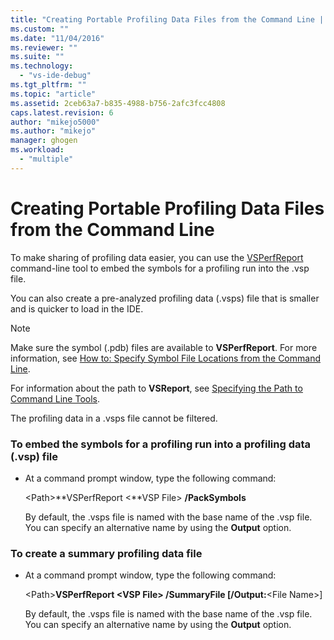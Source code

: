 ```yaml
---
title: "Creating Portable Profiling Data Files from the Command Line | Microsoft Docs"
ms.custom: ""
ms.date: "11/04/2016"
ms.reviewer: ""
ms.suite: ""
ms.technology: 
  - "vs-ide-debug"
ms.tgt_pltfrm: ""
ms.topic: "article"
ms.assetid: 2ceb63a7-b835-4988-b756-2afc3fcc4808
caps.latest.revision: 6
author: "mikejo5000"
ms.author: "mikejo"
manager: ghogen
ms.workload: 
  - "multiple"
---
```

# Creating Portable Profiling Data Files from the Command Line
To make sharing of profiling data easier, you can use the [VSPerfReport](../profiling/vsperfreport.md) command-line tool to embed the symbols for a profiling run into the .vsp file.  
  
 You can also create a pre-analyzed profiling data (.vsps) file that is smaller and is quicker to load in the IDE.  
  
> [!NOTE]
>  Make sure the symbol (.pdb) files are available to **VSPerfReport**. For more information, see [How to: Specify Symbol File Locations from the Command Line](../profiling/how-to-specify-symbol-file-locations-from-the-command-line.md).  
>   
>  For information about the path to **VSReport**, see [Specifying the Path to Command Line Tools](../profiling/specifying-the-path-to-profiling-tools-command-line-tools.md).  
>   
>  The profiling data in a .vsps file cannot be filtered.  
  
### To embed the symbols for a profiling run into a profiling data (.vsp) file  
  
-   At a command prompt window, type the following command:  
  
     \<Path>**VSPerfReport \<**VSP File> **/PackSymbols**  
  
     By default, the .vsps file is named with the base name of the .vsp file. You can specify an alternative name by using the **Output** option.  
  
### To create a summary profiling data file  
  
-   At a command prompt window, type the following command:  
  
     \<Path>**VSPerfReport \<**VSP File> **/SummaryFile** [**/Output:**\<File Name>]  
  
     By default, the .vsps file is named with the base name of the .vsp file. You can specify an alternative name by using the **Output** option.